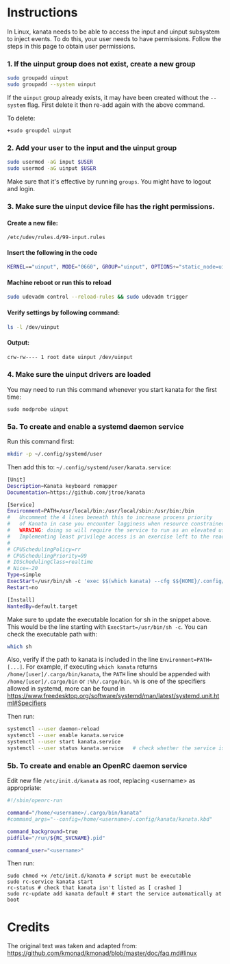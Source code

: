  # Instructions

 In Linux, kanata needs to be able to access the input and uinput subsystem to inject events. To do this, your user needs to have permissions. Follow the steps in this page to obtain user permissions.

 ### 1. If the uinput group does not exist, create a new group

 ```bash
sudo groupadd uinput
sudo groupadd --system uinput
```

If the `uinput` group already exists,
it may have been created without the `--system` flag.
First delete it then re-add again with the above command.

To delete:

```
+sudo groupdel uinput
 ```

 ### 2. Add your user to the input and the uinput group

 ```bash
 sudo usermod -aG input $USER
 sudo usermod -aG uinput $USER
 ```

 Make sure that it's effective by running `groups`. You might have to logout and login.

 ### 3. Make sure the uinput device file has the right permissions.

 #### Create a new file:
 `/etc/udev/rules.d/99-input.rules`

 #### Insert the following in the code
 ```bash
 KERNEL=="uinput", MODE="0660", GROUP="uinput", OPTIONS+="static_node=uinput"
 ```

 #### Machine reboot or run this to reload
 ```bash
 sudo udevadm control --reload-rules && sudo udevadm trigger
 ```

 #### Verify settings by following command:
 ```bash
 ls -l /dev/uinput
 ```

 #### Output:
 ```bash
 crw-rw---- 1 root date uinput /dev/uinput
 ```

 ### 4. Make sure the uinput drivers are loaded

 You may need to run this command whenever you start kanata for the first time:

 ```
 sudo modprobe uinput
 ```
 ### 5a. To create and enable a systemd daemon service

 Run this command first:
 ```bash
 mkdir -p ~/.config/systemd/user
 ```

 Then add this to: `~/.config/systemd/user/kanata.service`:
 ```bash
 [Unit]
 Description=Kanata keyboard remapper
 Documentation=https://github.com/jtroo/kanata

 [Service]
 Environment=PATH=/usr/local/bin:/usr/local/sbin:/usr/bin:/bin
 #   Uncomment the 4 lines beneath this to increase process priority
 #   of Kanata in case you encounter lagginess when resource constrained.
 #   WARNING: doing so will require the service to run as an elevated user such as root.
 #   Implementing least privilege access is an exercise left to the reader.
 #
 # CPUSchedulingPolicy=rr
 # CPUSchedulingPriority=99
 # IOSchedulingClass=realtime
 # Nice=-20
 Type=simple
 ExecStart=/usr/bin/sh -c 'exec $$(which kanata) --cfg $${HOME}/.config/kanata/config.kbd'
 Restart=no

 [Install]
 WantedBy=default.target
 ```

 Make sure to update the executable location for sh in the snippet above.
 This would be the line starting with `ExecStart=/usr/bin/sh -c`.
 You can check the executable path with:
 ```bash
 which sh
 ```

 Also, verify if the path to kanata is included in the line `Environment=PATH=[...]`.
 For example, if executing `which kanata` returns `/home/[user]/.cargo/bin/kanata`, the `PATH` line should be appended with `/home/[user]/.cargo/bin` or `:%h/.cargo/bin`.
 `%h` is one of the specifiers allowed in systemd, more can be found in https://www.freedesktop.org/software/systemd/man/latest/systemd.unit.html#Specifiers

 Then run:
 ```bash
 systemctl --user daemon-reload
 systemctl --user enable kanata.service
 systemctl --user start kanata.service
 systemctl --user status kanata.service   # check whether the service is running
 ```
 ### 5b. To create and enable an OpenRC daemon service
 Edit new file `/etc/init.d/kanata` as root, replacing \<username\> as appropriate:
 ```bash
 #!/sbin/openrc-run

 command="/home/<username>/.cargo/bin/kanata"
 #command_args="--config=/home/<username>/.config/kanata/kanata.kbd"

 command_background=true
 pidfile="/run/${RC_SVCNAME}.pid"

 command_user="<username>"
 ```

 Then run:
 ```
 sudo chmod +x /etc/init.d/kanata # script must be executable
 sudo rc-service kanata start
 rc-status # check that kanata isn't listed as [ crashed ]
 sudo rc-update add kanata default # start the service automatically at boot
 ```

 # Credits

 The original text was taken and adapted from: https://github.com/kmonad/kmonad/blob/master/doc/faq.md#linux
